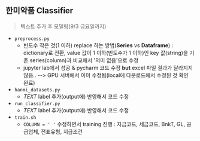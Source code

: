 ## 한미약품 Classifier

> 텍스트 추가 후 모델링(9/3 금요일까지)

- `preprocess.py`
  - 빈도수 작은 것(1 이하) replace 하는 방법(**Series** vs **Dataframe**) : dictionary로 전환, value 값이 1 이하(빈도수가 1 이하)인 key 값(string)을 기존 series(column)과 비교해서 '의미 없음'으로 수정
  - jupyter lab에서 성공 & pycharm 코드 수정 **but** excel 파일 결과가 달라지지 않음.. --> GPU 서버에서 이미 수정됨(local에 다운로드해서 수정된 것 확인 완료)
- `hanmi_datasets.py`
  - *TEXT* label 추가(output에) 반영해서 코드 수정 
- `run_classifier.py`
  - *TEXT* label 추가(output에) 반영해서 코드 수정
- `train.sh`
  - `COLUMN = ' '` 수정하면서 training 진행 : 자금코드, 세금코드, BnkT, GL, 공급업체, 전표유형, 지급조건
